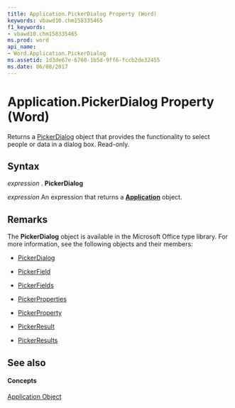 ```yaml
---
title: Application.PickerDialog Property (Word)
keywords: vbawd10.chm158335465
f1_keywords:
- vbawd10.chm158335465
ms.prod: word
api_name:
- Word.Application.PickerDialog
ms.assetid: 1d3de67e-6760-1b5d-9ff6-fccb2de32455
ms.date: 06/08/2017
---
```



# Application.PickerDialog Property (Word)

Returns a [PickerDialog](http://msdn.microsoft.com/library/279b1a6a-f09d-a0e7-89c9-aac6c581439f%28Office.15%29.aspx) object that provides the functionality to select people or data in a dialog box. Read-only.


## Syntax

 _expression_ . **PickerDialog**

 _expression_ An expression that returns a **[Application](application-object-word.md)** object.


## Remarks

The **PickerDialog** object is available in the Microsoft Office type library. For more information, see the following objects and their members:


- [PickerDialog](http://msdn.microsoft.com/library/279b1a6a-f09d-a0e7-89c9-aac6c581439f%28Office.15%29.aspx)
    
- [PickerField](http://msdn.microsoft.com/library/f0491733-f8bb-aa8f-95ff-9e844696afe4%28Office.15%29.aspx)
    
- [PickerFields](http://msdn.microsoft.com/library/74e8f404-8b60-76f2-6fc4-6199e8b7027d%28Office.15%29.aspx)
    
- [PickerProperties](http://msdn.microsoft.com/library/368e2b17-1b4f-484e-483f-53c7cd16a444%28Office.15%29.aspx)
    
- [PickerProperty](http://msdn.microsoft.com/library/fd3702fe-bf03-f22c-78c2-ac6c47a1d028%28Office.15%29.aspx)
    
- [PickerResult](http://msdn.microsoft.com/library/5229d2ad-a32e-a864-9de4-dc651199ff58%28Office.15%29.aspx)
    
- [PickerResults](http://msdn.microsoft.com/library/c0e2e097-021b-7ed4-2f94-8204c849bc17%28Office.15%29.aspx)
    



## See also


#### Concepts


[Application Object](application-object-word.md)


